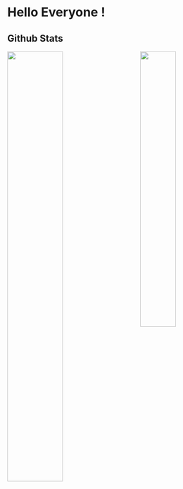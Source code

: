 # Hello Everyone ! 

## Github Stats

  <a href="https://github.com/narendradhafa"><img width="50%" src="https://github-readme-stats.vercel.app/api?username=narendradhafa&theme=radical&title_color=ff3068?"></a>
  <a href="https://github.com/narendradhafa"><img align="right" width="40%" src="https://github-readme-stats.vercel.app/api/top-langs/?username=narendradhafa&theme=radical&title_color=ff3068?"/></a>
